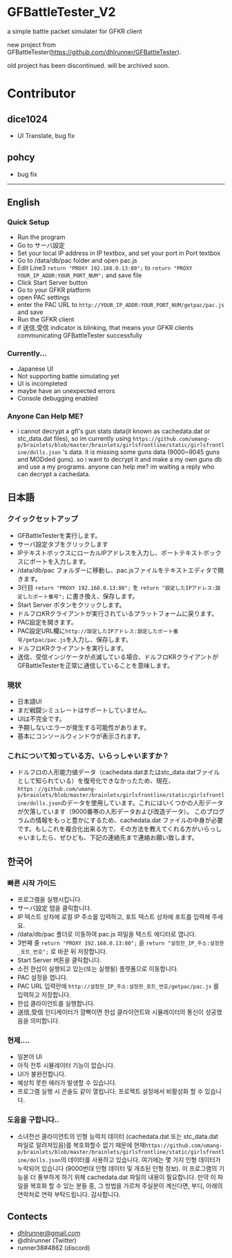 # GFBattleTester_V2
 a simple battle packet simulater for GFKR client
 
 new project from GFBattleTester(https://github.com/dhlrunner/GFBattleTester). 
 
 old project has been discontinued. will be archived soon.
# Contributor
 ## dice1024
  - UI Translate, bug fix
 ## pohcy 
  - bug fix

***
## English
### Quick Setup
- Run the program
- Go to サーバ設定
- Set your local IP address in IP textbox, and set your port in Port textbox
- Go to /data/db/pac folder and open pac.js
- Edit Line3 `return "PROXY 192.168.0.13:80";` to `return "PROXY YOUR_IP_ADDR:YOUR_PORT_NUM";` and save file
- Click Start Server button
- Go to your GFKR platform
- open PAC settings
- enter the PAC URL to `http://YOUR_IP_ADDR:YOUR_PORT_NUM/getpac/pac.js` and save
- Run the GFKR client
- if 送信,受信 indicator is blinking, that means your GFKR clients communicating GFBattleTester successfully

### Currently...
- Japanese UI
- Not supporting battle simulating yet
- UI is incompleted
- maybe have an unexpected errors
- Console debugging enabled

### Anyone Can Help ME?
- i cannot decrypt a gfl's gun stats data(it known as cachedata.dat or stc_data.dat files), so im currently using `https://github.com/umang-p/brainlets/blob/master/brainlets/girlsfrontline/static/girlsfrontline/dolls.json` 's data. it is missing some guns data (9000~9045 guns and MODded guns). so i want to decrypt it and make a my own guns db and use a my programs. anyone can help me? im waiting a reply who can decrypt a cachedata.

## 日本語
### クイックセットアップ
- GFBattleTesterを実行します。
- サーバ設定タブをクリックします
- IPテキストボックスにローカルIPアドレスを入力し、ポートテキストボックスにポートを入力します。
- /data/db/pac フォルダーに移動し、pac.jsファイルをテキストエディタで開きます。
- 3行目 `return "PROXY 192.168.0.13:80";` を `return "設定したIPアドレス:設定したポート番号";` に書き換え、保存します。
- Start Server ボタンをクリックします。
- ドルフロKRクライアントが実行されているプラットフォームに戻ります。
- PAC設定を開きます。
- PAC設定URL欄に`http://設定したIPアドレス:設定したポート番号/getpac/pac.js`を入力し、保存します。
- ドルフロKRクライアントを実行します。
- 送信、受信インジケータが点滅している場合、ドルフロKRクライアントがGFBattleTesterを正常に通信していることを意味します。

### 現状
- 日本語UI
- まだ戦闘シミュレートはサポートしていません。
- UIは不完全です。
- 予期しないエラーが発生する可能性があります。
- 基本にコンソールウィンドウが表示されます。

### これについて知っている方、いらっしゃいますか？
- ドルフロの人形能力値データ（cachedata.datまたはstc_data.datファイルとして知られている）を復号化できなかったため、現在、 `https：//github.com/umang-p/brainlets/blob/master/brainlets/girlsfrontline/static/girlsfrontline/dolls.json`のデータを使用しています。これにはいくつかの人形データが欠落しています（9000番帯の人形データおよび改造データ）。 このプログラムの情報をもっと豊かにするため、cachedata.dat ファイルの中身が必要です。もしこれを複合化出来る方で、その方法を教えてくれる方がいらっしゃいましたら、ぜひども、下記の連絡先まで連絡お願い致します。

## 한국어

### 빠른 시작 가이드
- 프로그램을 실행시킵니다.
- サーバ設定 탭을 클릭합니다.
- IP 텍스트 상자에 로컬 IP 주소를 입력하고, 포트 텍스트 상자에 포트를 입력해 주세요.
- /data/db/pac 폴더로 이동하여 pac.js 파일을 텍스트 에디터로 엽니다.
- 3번째 줄 `return "PROXY 192.168.0.13:80";` 을 `return "설정한_IP_주소:설정한_포트_번호";` 로 바꾼 뒤 저장합니다.
- Start Server 버튼을 클릭합니다.
- 소전 한섭이 실행되고 있는(또는 실행될) 플렛폼으로 이동합니다.
- PAC 설정을 엽니다.
- PAC URL 입력란에 `http://설정한_IP_주소:설정한_포트_번호/getpac/pac.js` 를 입력하고 저장합니다.
- 한섭 클라이언트를 실행합니다.
- 送信,受信 인디케이터가 깜빡이면 한섭 클라이언트와 시뮬레이터의 통신이 성공했음을 의미합니다.

### 현제....
- 일본어 UI
- 아직 전투 시뮬레이터 기능이 없습니다.
- UI가 불완전합니다.
- 예상치 못한 에러가 발생할 수 있습니다.
- 프로그램 실행 시 콘솔도 같이 열립니다. 프로젝트 설정에서 비활성화 할 수 있습니다.

### 도움을 구합니다..
- 소녀전선 클라이언트의 인형 능력치 데이터 (cachedata.dat 또는 stc_data.dat 파일로 알려져있음)를 복호화할수 없기 때문에 현재`https://github.com/umang-p/brainlets/blob/master/brainlets/girlsfrontline/static/girlsfrontline/dolls.json`의 데이터를 사용하고 있습니다. 여기에는 몇 가지 인형 데이터가 누락되어 있습니다 (9000번대 인형 데이터 및 개조된 인형 정보). 이 프로그램의 기능을 더 풍부하게 하기 위해 cachedata.dat 파일의 내용이 필요합니다. 만약 이 파일을 복호화 할 수 있는 분들 중, 그 방법을 가르쳐 주실분이 계신다면, 부디, 아래의 연락처로 연락 부탁드립니다. 감사합니다.


## Contects
- dhlrunner@gmail.com
- @dhlrunner (Twitter)
- runner38#4862 (discord)
